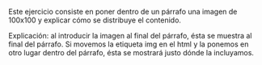 Este ejercicio consiste en poner dentro de un párrafo una imagen de 100x100 y explicar cómo se distribuye el contenido.

Explicación: al introducir la imagen al final del párrafo, ésta se muestra al final del párrafo. Si movemos la etiqueta img en el html y la ponemos en otro lugar dentro del párrafo, ésta se mostrará justo dónde la incluyamos.
